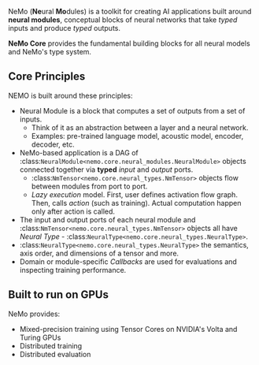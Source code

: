 NeMo (**Ne**ural **Mo**dules) is a toolkit for creating AI applications built around **neural modules**, conceptual blocks of neural networks that take *typed* inputs and produce *typed* outputs.

**NeMo Core** provides the fundamental building blocks for all neural models and NeMo's type system.

Core Principles
---------------
NEMO is built around these principles:

* Neural Module is a block that computes a set of outputs from a set of inputs.
    * Think of it as an abstraction between a layer and a neural network.
    * Examples: pre-trained language model, acoustic model, encoder, decoder, etc.
* NeMo-based application is a DAG of :class:`NeuralModule<nemo.core.neural_modules.NeuralModule>` objects connected together via **typed** *input* and *output* ports.
    * :class:`NmTensor<nemo.core.neural_types.NmTensor>` objects flow between modules from port to port.
    * *Lazy execution* model. First, user defines activation flow graph. Then, calls *action* (such as training). Actual computation happen only after action is called.
* The input and output ports of each neural module and :class:`NmTensor<nemo.core.neural_types.NmTensor>` objects all have *Neural Type* - :class:`NeuralType<nemo.core.neural_types.NeuralType>`.
* :class:`NeuralType<nemo.core.neural_types.NeuralType>` the semantics, axis order, and dimensions of a tensor and more.
* Domain or module-specific *Callbacks* are used for evaluations and inspecting training performance.


Built to run on GPUs
--------------------
NeMo provides:

* Mixed-precision training using Tensor Cores on NVIDIA's Volta and Turing GPUs
* Distributed training
* Distributed evaluation
